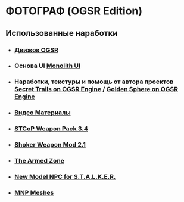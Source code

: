 # ФОТОГРАФ (OGSR Edition)

## Использованные наработки
- ### [Движок OGSR](https://github.com/OGSR/OGSR-Engine/)
- ### Основа UI [Monolith UI](https://ap-pro.ru/forums/topic/2626-ui-monolith-dlya-ogsr-engine/)
- ### Наработки, текстуры и помощь от автора проектов [Secret Trails on OGSR Engine](https://ap-pro.ru/forums/topic/820-secret-trails-on-ogsr-engine/page/2/) / [Golden Sphere on OGSR Engine](https://ap-pro.ru/forums/topic/2545-golden-sphere-on-ogsr-engine/)
- ### [Видео Материалы](https://www.youtube.com/c/%D0%9B%D0%BE%D0%B3%D0%BE%D0%B2%D0%BE%D0%A5%D0%B0%D1%80%D1%80%D0%B8%D1%81%D0%B0/)
- ### [STCoP Weapon Pack 3.4](https://ap-pro.ru/stuff/zov_pripjati/stcop-weapon-pack-34-r167/)
- ### [Shoker Weapon Mod 2.1](https://ap-pro.ru/forums/topic/357-shoker-weapon-mod-21/)
- ### [The Armed Zone](https://www.moddb.com/mods/misery-the-armed-zone)
- ### [New Model NPC for S.T.A.L.K.E.R.](https://stalker-mods.clan.su/load/s_t_a_l_k_e_r_ten_chernobylja/s_t_a_l_k_e_r_ten_chernobylja/new_model_npc_for_s_t_a_l_k_e_r/5-1-0-3248)
- ### [MNP Meshes](https://ap-pro.ru/forums/topic/323-mnp-meshes/)

